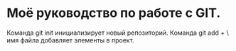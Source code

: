 # Моё руководство по работе с GIT.
Команда git init инициализирует новый репозиторий.
Команда git add + \ имя файла добавляет элементы в проект.
